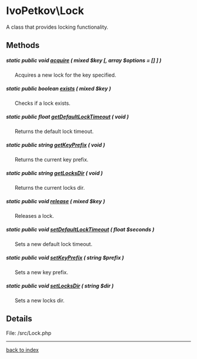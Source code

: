 # IvoPetkov\Lock

A class that provides locking functionality.

## Methods

##### static public void [acquire](ivopetkov.lock.acquire.method.md) ( mixed $key [, array $options = [] ] )

&nbsp;&nbsp;&nbsp;&nbsp;&nbsp;&nbsp;Acquires a new lock for the key specified.

##### static public boolean [exists](ivopetkov.lock.exists.method.md) ( mixed $key )

&nbsp;&nbsp;&nbsp;&nbsp;&nbsp;&nbsp;Checks if a lock exists.

##### static public float [getDefaultLockTimeout](ivopetkov.lock.getdefaultlocktimeout.method.md) ( void )

&nbsp;&nbsp;&nbsp;&nbsp;&nbsp;&nbsp;Returns the default lock timeout.

##### static public string [getKeyPrefix](ivopetkov.lock.getkeyprefix.method.md) ( void )

&nbsp;&nbsp;&nbsp;&nbsp;&nbsp;&nbsp;Returns the current key prefix.

##### static public string [getLocksDir](ivopetkov.lock.getlocksdir.method.md) ( void )

&nbsp;&nbsp;&nbsp;&nbsp;&nbsp;&nbsp;Returns the current locks dir.

##### static public void [release](ivopetkov.lock.release.method.md) ( mixed $key )

&nbsp;&nbsp;&nbsp;&nbsp;&nbsp;&nbsp;Releases a lock.

##### static public void [setDefaultLockTimeout](ivopetkov.lock.setdefaultlocktimeout.method.md) ( float $seconds )

&nbsp;&nbsp;&nbsp;&nbsp;&nbsp;&nbsp;Sets a new default lock timeout.

##### static public void [setKeyPrefix](ivopetkov.lock.setkeyprefix.method.md) ( string $prefix )

&nbsp;&nbsp;&nbsp;&nbsp;&nbsp;&nbsp;Sets a new key prefix.

##### static public void [setLocksDir](ivopetkov.lock.setlocksdir.method.md) ( string $dir )

&nbsp;&nbsp;&nbsp;&nbsp;&nbsp;&nbsp;Sets a new locks dir.

## Details

File: /src/Lock.php

---

[back to index](index.md)

